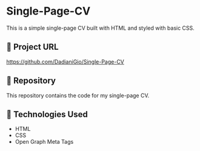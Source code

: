 # Single-Page-CV
This is a simple single-page CV built with HTML and styled with basic CSS.

## 🔗 Project URL  
https://github.com/DadianiGio/Single-Page-CV

## 📂 Repository  
This repository contains the code for my single-page CV.

## 🚀 Technologies Used  
- HTML  
- CSS  
- Open Graph Meta Tags  
